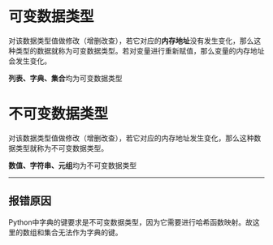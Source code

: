 # 可变数据类型

对该数据类型值做修改（增删改查），若它对应的**内存地址**没有发生变化，那么这种类型的数据就称为可变数据类型。若对变量进行重新赋值，那么变量的内存地址会发生变化。

**列表、字典、集合**均为可变数据类型

# 不可变数据类型

对该数据类型值做修改（增删改查），若它对应的内存地址发生变化，那么这种数据类型就称为不可变数据类型。

**数值、字符串、元组**均为不可变数据类型

---

## 报错原因

Python中字典的键要求是不可变数据类型，因为它需要进行哈希函数映射。故这里的数组和集合无法作为字典的键。